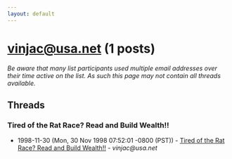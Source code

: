 ```yaml
---
layout: default
---
```


# vinjac@usa.net (1 posts)

_Be aware that many list participants used multiple email addresses over their time active on the list. As such this page may not contain all threads available._

## Threads

### Tired of the Rat Race? Read and Build Wealth!!
+ 1998-11-30 (Mon, 30 Nov 1998 07:52:01 -0800 (PST)) - [Tired of the Rat Race? Read and Build Wealth!!](/archive/1998/11/5bb91a70234eddfededd84f8d8a9929ec429ee9bda515baffd7eebaf122ef6fe) - _vinjac@usa.net_


